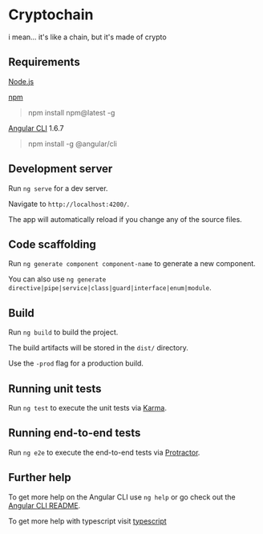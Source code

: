 # Cryptochain

i mean... it's like a chain, but it's made of crypto 

## Requirements

[Node.js](https://nodejs.org/en/)


[npm](https://www.npmjs.com/)

>npm install npm@latest -g

[Angular CLI](https://github.com/angular/angular-cli)  1.6.7

> npm install -g @angular/cli


## Development server

Run `ng serve` for a dev server. 

Navigate to `http://localhost:4200/`. 

The app will automatically reload if you change any of the source files.

## Code scaffolding

Run `ng generate component component-name` to generate a new component. 

You can also use `ng generate directive|pipe|service|class|guard|interface|enum|module`.

## Build

Run `ng build` to build the project. 

The build artifacts will be stored in the `dist/` directory.

Use the `-prod` flag for a production build.

## Running unit tests

Run `ng test` to execute the unit tests via [Karma](https://karma-runner.github.io).

## Running end-to-end tests

Run `ng e2e` to execute the end-to-end tests via [Protractor](http://www.protractortest.org/).

## Further help

To get more help on the Angular CLI use `ng help` or go check out the [Angular CLI README](https://github.com/angular/angular-cli/blob/master/README.md).

To get more help with typescript visit
[typescript](http://www.typescriptlang.org/docs/handbook/tsconfig-json.html)